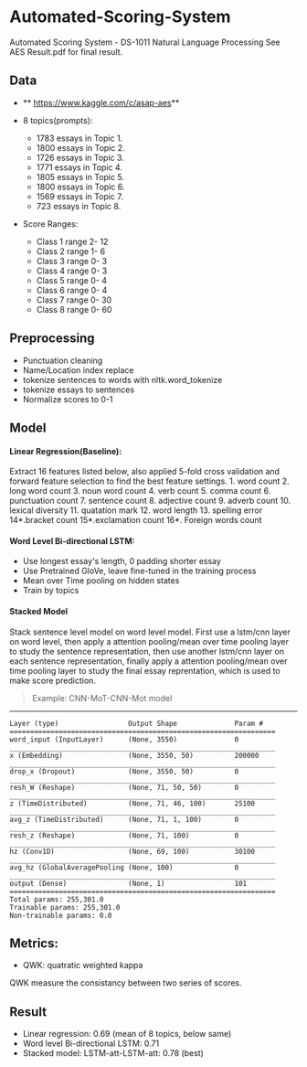 # Automated-Scoring-System
Automated Scoring System - DS-1011 Natural Language Processing
See AES Result.pdf for final result.

## Data
* ** https://www.kaggle.com/c/asap-aes**

* 8 topics(prompts):
    * 1783 essays in Topic 1.
    * 1800 essays in Topic 2.
    * 1726 essays in Topic 3.
    * 1771 essays in Topic 4.
    * 1805 essays in Topic 5.
    * 1800 essays in Topic 6.
    * 1569 essays in Topic 7.
    * 723 essays in Topic 8.


* Score Ranges:
    * Class 1 range 2- 12
    * Class 2 range 1- 6
    * Class 3 range 0- 3
    * Class 4 range 0- 3
    * Class 5 range 0- 4
    * Class 6 range 0- 4
    * Class 7 range 0- 30
    * Class 8 range 0- 60
    
    
## Preprocessing

* Punctuation cleaning
* Name/Location index replace
* tokenize sentences to words with nltk.word_tokenize
* tokenize essays to sentences
* Normalize scores to 0-1


## Model

#### Linear Regression(Baseline):
Extract 16 features listed below, also applied 5-fold cross validation and forward feature selection to find the best feature settings.
    1. word count 
    2. long word count
    3. noun word count
    4. verb count
    5. comma count
    6. punctuation count
    7. sentence count
    8. adjective count
    9. adverb count
    10. lexical diversity
    11. quatation mark
    12. word length
    13. spelling error
    14*.bracket count
    15*.exclamation count
    16*. Foreign words count


#### Word Level Bi-directional LSTM:
* Use longest essay's length, 0 padding shorter essay
* Use Pretrained GloVe, leave fine-tuned in the training process
* Mean over Time pooling on hidden states
* Train by topics


#### Stacked Model
Stack sentence level model on word level model. First use a lstm/cnn layer on word level, then apply a attention pooling/mean over time pooling layer to study the sentence representation, then use another lstm/cnn layer on each sentence representation, finally apply a attention pooling/mean over time pooling layer to study the final essay reprentation, which is used to make score prediction.

> Example: CNN-MoT-CNN-Mot model
_________________________________________________________________
    Layer (type)                 Output Shape              Param #   
    =================================================================
    word_input (InputLayer)      (None, 3550)              0         
    _________________________________________________________________
    x (Embedding)                (None, 3550, 50)          200000    
    _________________________________________________________________
    drop_x (Dropout)             (None, 3550, 50)          0         
    _________________________________________________________________
    resh_W (Reshape)             (None, 71, 50, 50)        0         
    _________________________________________________________________
    z (TimeDistributed)          (None, 71, 46, 100)       25100     
    _________________________________________________________________
    avg_z (TimeDistributed)      (None, 71, 1, 100)        0         
    _________________________________________________________________
    resh_z (Reshape)             (None, 71, 100)           0         
    _________________________________________________________________
    hz (Conv1D)                  (None, 69, 100)           30100     
    _________________________________________________________________
    avg_hz (GlobalAveragePooling (None, 100)               0         
    _________________________________________________________________
    output (Dense)               (None, 1)                 101       
    =================================================================
    Total params: 255,301.0
    Trainable params: 255,301.0
    Non-trainable params: 0.0


## Metrics:
* QWK: quatratic weighted kappa

QWK measure the consistancy between two series of scores.

## Result
* Linear regression: 0.69 (mean of 8 topics, below same)
* Word level Bi-directional LSTM: 0.71
* Stacked model: LSTM-att-LSTM-att: 0.78 (best)

